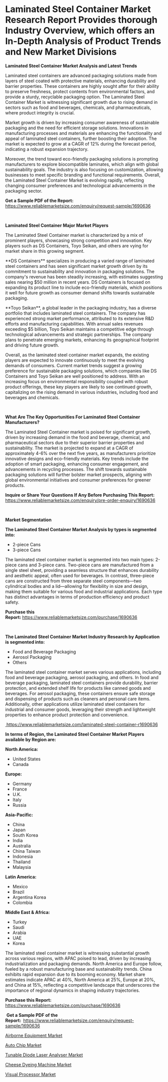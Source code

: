 <p><h1>Laminated Steel Container Market Research Report Provides thorough Industry Overview, which offers an In-Depth Analysis of Product Trends and New Market Divisions</h1></p><p><strong>Laminated Steel Container Market Analysis and Latest Trends</strong></p>
<p><p>Laminated steel containers are advanced packaging solutions made from layers of steel coated with protective materials, enhancing durability and barrier properties. These containers are highly sought after for their ability to preserve freshness, protect contents from environmental factors, and provide a sturdy, recyclable packaging option. The Laminated Steel Container Market is witnessing significant growth due to rising demand in sectors such as food and beverages, chemicals, and pharmaceuticals, where product integrity is crucial.</p><p>Market growth is driven by increasing consumer awareness of sustainable packaging and the need for efficient storage solutions. Innovations in manufacturing processes and materials are enhancing the functionality and appeal of laminated steel containers, further boosting their adoption. The market is expected to grow at a CAGR of 12% during the forecast period, indicating a robust expansion trajectory.</p><p>Moreover, the trend toward eco-friendly packaging solutions is prompting manufacturers to explore biocompatible laminates, which align with global sustainability goals. The industry is also focusing on customization, allowing businesses to meet specific branding and functional requirements. Overall, the Laminated Steel Container Market is evolving rapidly, reflecting changing consumer preferences and technological advancements in the packaging sector.</p></p>
<p><strong>Get a Sample PDF of the Report:&nbsp;</strong> <a href="https://www.reliablemarketsize.com/enquiry/request-sample/1690636?utm_campaign=1817&utm_medium=2&utm_source=Github&utm_content=ia&utm_term=30102024&utm_id=laminated-steel-container">https://www.reliablemarketsize.com/enquiry/request-sample/1690636</a></p>
<p>&nbsp;</p>
<p><strong>Laminated Steel Container Major Market Players</strong></p>
<p><p>The Laminated Steel Container market is characterized by a mix of prominent players, showcasing strong competition and innovation. Key players such as DS Containers, Toyo Seikan, and others are vying for market share in this growing segment. </p><p>**DS Containers** specializes in producing a varied range of laminated steel containers and has seen significant market growth driven by its commitment to sustainability and innovation in packaging solutions. The company's revenue has been steadily increasing, with estimates suggesting sales nearing $50 million in recent years. DS Containers is focused on expanding its product line to include eco-friendly materials, which positions it well for future growth as consumer demand shifts towards sustainable packaging.</p><p>**Toyo Seikan**, a global leader in the packaging industry, has a diverse portfolio that includes laminated steel containers. The company has experienced strong market performance, attributed to its extensive R&D efforts and manufacturing capabilities. With annual sales revenues exceeding $5 billion, Toyo Seikan maintains a competitive edge through technological advancements and strategic partnerships. The company plans to penetrate emerging markets, enhancing its geographical footprint and driving future growth.</p><p>Overall, as the laminated steel container market expands, the existing players are expected to innovate continuously to meet the evolving demands of consumers. Current market trends suggest a growing preference for sustainable packaging solutions, which companies like DS Containers and Toyo Seikan are well positioned to address. With an increasing focus on environmental responsibility coupled with robust product offerings, these key players are likely to see continued growth, capitalizing on the rising demand in various industries, including food and beverages and chemicals.</p></p>
<p>&nbsp;</p>
<p><strong>What Are The Key Opportunities For Laminated Steel Container Manufacturers?</strong></p>
<p><p>The Laminated Steel Container market is poised for significant growth, driven by increasing demand in the food and beverage, chemical, and pharmaceutical sectors due to their superior barrier properties and sustainability. The market is projected to expand at a CAGR of approximately 4-6% over the next five years, as manufacturers prioritize innovative designs and eco-friendly materials. Key trends include the adoption of smart packaging, enhancing consumer engagement, and advancements in recycling processes. The shift towards sustainable packaging solutions will further bolster market prospects, aligning with global environmental initiatives and consumer preferences for greener products.</p></p>
<p><strong>Inquire or Share Your Questions If Any Before Purchasing This Report:</strong> <a href="https://www.reliablemarketsize.com/enquiry/pre-order-enquiry/1690636?utm_campaign=1817&utm_medium=2&utm_source=Github&utm_content=ia&utm_term=30102024&utm_id=laminated-steel-container">https://www.reliablemarketsize.com/enquiry/pre-order-enquiry/1690636</a></p>
<p>&nbsp;</p>
<p><strong>Market Segmentation</strong></p>
<p><strong>The Laminated Steel Container Market Analysis by types is segmented into:</strong></p>
<p><ul><li>2-piece Cans</li><li>3-piece Cans</li></ul></p>
<p><p>The laminated steel container market is segmented into two main types: 2-piece cans and 3-piece cans. Two-piece cans are manufactured from a single steel sheet, providing a seamless structure that enhances durability and aesthetic appeal, often used for beverages. In contrast, three-piece cans are constructed from three separate steel components—two cylindrical bodies and a lid—allowing for flexibility in size and design, making them suitable for various food and industrial applications. Each type has distinct advantages in terms of production efficiency and product safety.</p></p>
<p><strong>Purchase this Report:&nbsp;</strong><a href="https://www.reliablemarketsize.com/purchase/1690636?utm_campaign=1817&utm_medium=2&utm_source=Github&utm_content=ia&utm_term=30102024&utm_id=laminated-steel-container">https://www.reliablemarketsize.com/purchase/1690636</a></p>
<p>&nbsp;</p>
<p><strong>The Laminated Steel Container Market Industry Research by Application is segmented into:</strong></p>
<p><ul><li>Food and Beverage Packaging</li><li>Aerosol Packaging</li><li>Others</li></ul></p>
<p><p>The laminated steel container market serves various applications, including food and beverage packaging, aerosol packaging, and others. In food and beverage packaging, laminated steel containers provide durability, barrier protection, and extended shelf life for products like canned goods and beverages. For aerosol packaging, these containers ensure safe storage and dispensing of products such as cleaners and personal care items. Additionally, other applications utilize laminated steel containers for industrial and consumer goods, leveraging their strength and lightweight properties to enhance product protection and convenience.</p></p>
<p><a href="https://www.reliablemarketsize.com/laminated-steel-container-r1690636?utm_campaign=1817&utm_medium=2&utm_source=Github&utm_content=ia&utm_term=30102024&utm_id=laminated-steel-container">&nbsp;https://www.reliablemarketsize.com/laminated-steel-container-r1690636</a></p>
<p><strong>In terms of Region, the Laminated Steel Container Market Players available by Region are:</strong></p>
<p>
    <p> <strong> North America: </strong>
        <ul>
            <li>United States</li>
            <li>Canada</li>
        </ul>
        </p> 
    <p> <strong> Europe: </strong>
        <ul>
            <li>Germany</li>
            <li>France</li>
            <li>U.K.</li>
            <li>Italy</li>
            <li>Russia</li>
        </ul>
        </p> 
    <p> <strong> Asia-Pacific: </strong>
        <ul>
            <li>China</li>
            <li>Japan</li>
            <li>South Korea</li>
            <li>India</li>
            <li>Australia</li>
            <li>China Taiwan</li>
            <li>Indonesia</li>
            <li>Thailand</li>
            <li>Malaysia</li>
        </ul>
        </p> 
    <p> <strong> Latin America: </strong>
        <ul>
            <li>Mexico</li>
            <li>Brazil</li>
            <li>Argentina Korea</li>
            <li>Colombia</li>
        </ul>
        </p> 
    <p> <strong> Middle East & Africa: </strong>
        <ul>
            <li>Turkey</li>
            <li>Saudi</li>
            <li>Arabia</li>
            <li>UAE</li>
            <li>Korea</li>
        </ul>
    </p>
    </p>
<p><p>The laminated steel container market is witnessing substantial growth across various regions, with APAC poised to lead, driven by increasing industrialization and packaging demands. North America and Europe follow, fueled by a robust manufacturing base and sustainability trends. China exhibits rapid expansion due to its booming economy. Market share estimates indicate APAC at 40%, North America at 25%, Europe at 20%, and China at 15%, reflecting a competitive landscape that underscores the importance of regional dynamics in shaping industry trajectories.</p></p>
<p><strong>Purchase this Report: </strong><a href="https://www.reliablemarketsize.com/purchase/1690636?utm_campaign=1817&utm_medium=2&utm_source=Github&utm_content=ia&utm_term=30102024&utm_id=laminated-steel-container">https://www.reliablemarketsize.com/purchase/1690636</a></p>
<p>&nbsp;<strong>Get a Sample PDF of the Report:&nbsp;&nbsp;</strong><a href="https://www.reliablemarketsize.com/enquiry/request-sample/1690636?utm_campaign=1817&utm_medium=2&utm_source=Github&utm_content=ia&utm_term=30102024&utm_id=laminated-steel-container">https://www.reliablemarketsize.com/enquiry/request-sample/1690636</a></p>
<p><strong></strong></p>
<p><p><a href="https://www.linkedin.com/pulse/global-airborne-equipment-market-analysis-key-trends-future-pythe?utm_campaign=1817&utm_medium=2&utm_source=Github&utm_content=ia&utm_term=30102024&utm_id=laminated-steel-container">Airborne Equipment Market</a></p><p><a href="https://www.linkedin.com/pulse/navigating-global-auto-chip-market-landscape-trends-rbv1e?utm_campaign=1817&utm_medium=2&utm_source=Github&utm_content=ia&utm_term=30102024&utm_id=laminated-steel-container">Auto Chip Market</a></p><p><a href="https://www.linkedin.com/pulse/tunable-diode-laser-analyser-market-outlook-share-analysis-guzzc?utm_campaign=1817&utm_medium=2&utm_source=Github&utm_content=ia&utm_term=30102024&utm_id=laminated-steel-container">Tunable Diode Laser Analyser Market</a></p><p><a href="https://www.linkedin.com/pulse/market-leaders-laggards-global-cheese-dyeing-machine-trends-jgczf?utm_campaign=1817&utm_medium=2&utm_source=Github&utm_content=ia&utm_term=30102024&utm_id=laminated-steel-container">Cheese Dyeing Machine Market</a></p><p><a href="https://www.linkedin.com/pulse/visual-processor-market-strategic-insights-product-evolution-xnrre?utm_campaign=1817&utm_medium=2&utm_source=Github&utm_content=ia&utm_term=30102024&utm_id=laminated-steel-container">Visual Processor Market</a></p></p>